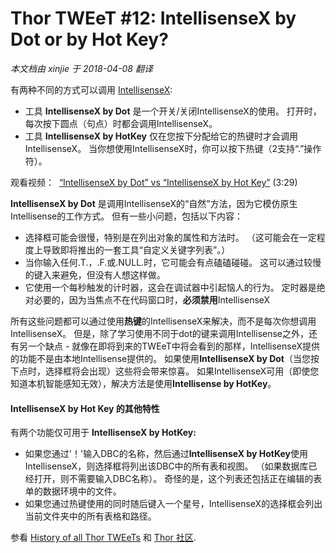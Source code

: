 ﻿Thor TWEeT #12: IntellisenseX by Dot or by Hot Key?
===
_本文档由 xinjie 于 2018-04-08 翻译_

有两种不同的方式可以调用 [IntellisenseX](https://github.com/VFPX/IntelliSenseX):

*   工具 **IntellisenseX by Dot** 是一个开关/关闭IntellisenseX的使用。 打开时，每次按下圆点（句点）时都会调用IntellisenseX。
*   工具 **IntellisenseX by HotKey** 仅在您按下分配给它的热键时才会调用IntellisenseX。 当你想使用IntellisenseX时，你可以按下热键（2支持“.”操作符）。

观看视频：  [“IntellisenseX by Dot” vs “IntellisenseX by Hot Key”](http://www.youtube.com/watch?v=71psd6RH2Ls&hd=1&rel=0) (3:29)

**IntellisenseX by Dot** 是调用IntellisenseX的“自然”方法，因为它模仿原生Intellisense的工作方式。 但有一些小问题，包括以下内容：

*   选择框可能会很慢，特别是在列出对象的属性和方法时。 （这可能会在一定程度上导致即将推出的一套工具“自定义关键字列表”。）
*   当你输入任何.T.，.F.或.NULL.时，它可能会有点磕磕碰碰。 这可以通过较慢的键入来避免，但没有人想这样做。
*   它使用一个每秒触发的计时器，这会在调试器中引起恼人的行为。 定时器是绝对必要的，因为当焦点不在代码窗口时，**必须禁用**IntellisenseX

所有这些问题都可以通过使用**热键**的IntellisenseX来解决，而不是每次你想调用IntellisenseX。 但是，除了学习使用不同于dot的键来调用Intellisense之外，还有另一个缺点 - 就像在即将到来的TWEeT中将会看到的那样，IntellisenseX提供的功能不是由本地Intellisense提供的。 如果使用**IntellisenseX by Dot**（当您按下点时，选择框将会出现）这些将会带来惊喜。 如果IntellisenseX可用（即使您知道本机智能感知无效），解决方法是使用**Intellisense by HotKey**。

#### IntellisenseX by Hot Key 的其他特性

有两个功能仅可用于 **IntellisenseX by HotKey:**

*   如果您通过'！'输入DBC的名称，然后通过**IntellisenseX by HotKey**使用 IntellisenseX，则选择框将列出该DBC中的所有表和视图。 （如果数据库已经打开，则不需要输入DBC名称）。 奇怪的是，这个列表还包括正在编辑的表单的数据环境中的文件。
*   如果您通过热键使用的同时随后键入一个星号，IntellisenseX的选择框会列出当前文件夹中的所有表格和路径。

参看 [History of all Thor TWEeTs](../TWEeTs.md) 和 [Thor 社区](https://groups.google.com/forum/?fromgroups#!forum/FoxProThor).
